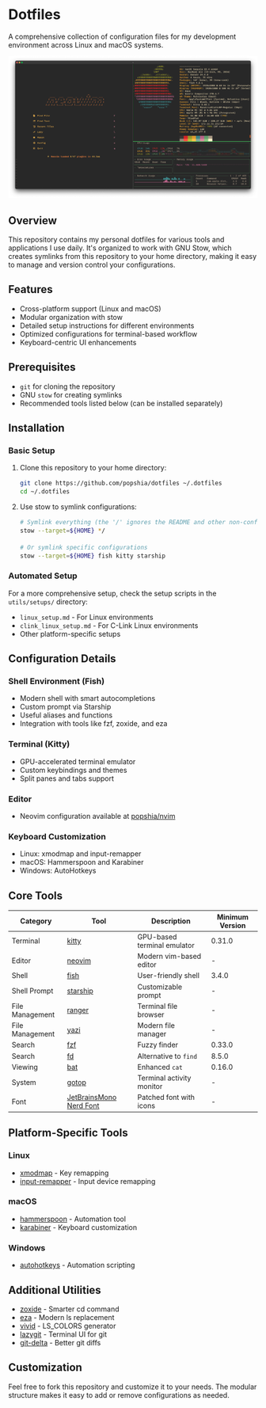# Dotfiles

A comprehensive collection of configuration files for my development environment across Linux and macOS systems.

![Screenshot](./screenshot.png)

## Overview

This repository contains my personal dotfiles for various tools and applications I use daily. It's organized to work with GNU Stow, which creates symlinks from this repository to your home directory, making it easy to manage and version control your configurations.

## Features

- Cross-platform support (Linux and macOS)
- Modular organization with stow
- Detailed setup instructions for different environments
- Optimized configurations for terminal-based workflow
- Keyboard-centric UI enhancements

## Prerequisites

- `git` for cloning the repository
- GNU `stow` for creating symlinks
- Recommended tools listed below (can be installed separately)

## Installation

### Basic Setup

1. Clone this repository to your home directory:
   ```bash
   git clone https://github.com/popshia/dotfiles ~/.dotfiles
   cd ~/.dotfiles
   ```

2. Use stow to symlink configurations:
   ```bash
   # Symlink everything (the '/' ignores the README and other non-config files)
   stow --target=${HOME} */

   # Or symlink specific configurations
   stow --target=${HOME} fish kitty starship
   ```

### Automated Setup

For a more comprehensive setup, check the setup scripts in the `utils/setups/` directory:
- `linux_setup.md` - For Linux environments
- `clink_linux_setup.md` - For C-Link Linux environments
- Other platform-specific setups

## Configuration Details

### Shell Environment (Fish)
- Modern shell with smart autocompletions
- Custom prompt via Starship
- Useful aliases and functions
- Integration with tools like fzf, zoxide, and eza

### Terminal (Kitty)
- GPU-accelerated terminal emulator
- Custom keybindings and themes
- Split panes and tabs support

### Editor
- Neovim configuration available at [popshia/nvim](https://github.com/popshia/nvim)

### Keyboard Customization
- Linux: xmodmap and input-remapper
- macOS: Hammerspoon and Karabiner
- Windows: AutoHotkeys

## Core Tools

| Category | Tool | Description | Minimum Version |
|----------|------|-------------|----------------|
| Terminal | [kitty](https://github.com/kovidgoyal/kitty) | GPU-based terminal emulator | 0.31.0 |
| Editor | [neovim](https://github.com/popshia/nvim) | Modern vim-based editor | - |
| Shell | [fish](https://github.com/fish-shell/fish-shell) | User-friendly shell | 3.4.0 |
| Shell Prompt | [starship](https://github.com/starship/starship) | Customizable prompt | - |
| File Management | [ranger](https://github.com/ranger/ranger) | Terminal file browser | - |
| File Management | [yazi](https://github.com/sxyazi/yazi) | Modern file manager | - |
| Search | [fzf](https://github.com/junegunn/fzf) | Fuzzy finder | 0.33.0 |
| Search | [fd](https://github.com/sharkdp/fd) | Alternative to `find` | 8.5.0 |
| Viewing | [bat](https://github.com/sharkdp/bat) | Enhanced `cat` | 0.16.0 |
| System | [gotop](https://github.com/xxxserxxx/gotop) | Terminal activity monitor | - |
| Font | [JetBrainsMono Nerd Font](https://github.com/ryanoasis/nerd-fonts) | Patched font with icons | - |

## Platform-Specific Tools

### Linux
- [xmodmap](https://wiki.archlinux.org/title/xmodmap) - Key remapping
- [input-remapper](https://github.com/sezanzeb/input-remapper) - Input device remapping

### macOS
- [hammerspoon](https://github.com/Hammerspoon/hammerspoon) - Automation tool
- [karabiner](https://github.com/pqrs-org/Karabiner-Elements) - Keyboard customization

### Windows
- [autohotkeys](https://www.autohotkey.com/) - Automation scripting

## Additional Utilities
- [zoxide](https://github.com/ajeetdsouza/zoxide) - Smarter cd command
- [eza](https://github.com/eza-community/eza) - Modern ls replacement
- [vivid](https://github.com/sharkdp/vivid) - LS_COLORS generator
- [lazygit](https://github.com/jesseduffield/lazygit) - Terminal UI for git
- [git-delta](https://github.com/dandavison/delta) - Better git diffs

## Customization

Feel free to fork this repository and customize it to your needs. The modular structure makes it easy to add or remove configurations as needed.
